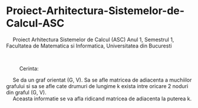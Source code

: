 # Proiect-Arhitectura-Sistemelor-de-Calcul-ASC
&emsp; Proiect Arhitectura Sistemelor de Calcul (ASC) Anul 1, Semestrul 1, Facultatea de Matematica si Informatica, Universitatea din Bucuresti <br/>

<br/>

&emsp; &emsp; Cerinta: <br/>

&emsp; Se da un graf orientat (G, V). Sa se afle matricea de adiacenta a muchiilor grafului si sa se afle cate drumuri de lungime k exista intre oricare 2 noduri din graful (G, V). <br/>
&emsp; Aceasta informatie se va afla ridicand matricea de adiacenta la puterea k. <br/>

<br/>
<br/>
<br/>


